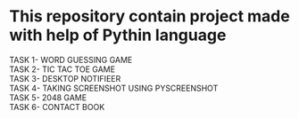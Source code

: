 # This repository contain project made with help of Pythin language
TASK 1- WORD GUESSING GAME  
TASK 2- TIC TAC TOE GAME  
TASK 3- DESKTOP NOTIFIEER  
TASK 4- TAKING SCREENSHOT USING PYSCREENSHOT  
TASK 5- 2048 GAME  
TASK 6- CONTACT BOOK  

